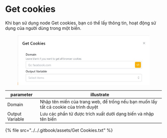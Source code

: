 # Get cookies

Khi bạn sử dụng node Get cookies, bạn có thể lấy thông tin, hoạt động sử dụng của người dùng trong một biến.

<figure><img src="../../.gitbook/assets/Get Cookies .jpg" alt=""><figcaption></figcaption></figure>



| parameter        | illustrate                                                                           |
| ---------------- | ------------------------------------------------------------------------------------ |
| Domain           | Nhập tên miền của trang web, để trống nếu bạn muốn lấy tất cả cookie của trình duyệt |
| Output Variable  | Lưu các phần tử được trích xuất dưới dạng biến và nhập tên biến                      |



{% file src="../../.gitbook/assets/Get Cookies.txt" %}
